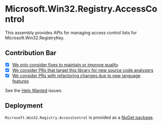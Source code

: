 # Microsoft.Win32.Registry.AccessControl

This assembly provides APIs for managing access control lists for Microsoft.Win32.RegistryKey.

## Contribution Bar

- [x] [We only consider fixes to maintain or improve quality](../README.md#primary-bar)
- [x] [We consider PRs that target this library for new source code analyzers](../README.md#secondary-bars)
- [x] [We consider PRs with refactoring changes due to new language features](../README.md#secondary-bars)

See the [Help Wanted](https://github.com/dotnet/runtime/issues?q=is%3Aopen+is%3Aissue+label%3Aarea-Microsoft.Win32) issues.

## Deployment

`Microsoft.Win32.Registry.AccessControl` is provided as a [NuGet package](https://www.nuget.org/packages/Microsoft.Win32.Registry.AccessControl/).